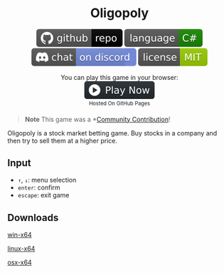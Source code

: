﻿<h1 align="center">
	Oligopoly
</h1>

<p align="center">
	<a href="https://github.com/dotnet/dotnet-console-games" alt="GitHub repo"><img alt="flat" src="../../.github/resources/github-repo-black.svg"></a>
	<a href="https://docs.microsoft.com/en-us/dotnet/csharp/" alt="GitHub repo"><img alt="Language C#" src="../../.github/resources/language-csharp.svg"></a>
	<a href="https://discord.gg/4XbQbwF" alt="Discord"><img src="../../.github/resources/discord-badge.svg" title="Go To Discord Server" alt="Discord"/></a>
	<a href="../../LICENSE" alt="license"><img src="../../.github/resources/license-MIT-green.svg" /></a>
</p>

<p align="center">
	You can play this game in your browser:
	<br />
	<a href="https://dotnet.github.io/dotnet-console-games/Oligopoly" alt="Play Now">
		<sub><img height="40"src="../../.github/resources/play-badge.svg" title="Play Now" alt="Play Now"/></sub>
	</a>
	<br />
	<sup>Hosted On GitHub Pages</sup>
</p>

> **Note** This game was a *[Community Contribution](https://github.com/dotnet/dotnet-console-games/pull/72)!

Oligopoly is a stock market betting game. Buy stocks in a company and then try to sell them at a higher price.

## Input

- `↑`, `↓`: menu selection
- `enter`: confirm
- `escape`: exit game

## Downloads

[win-x64](https://github.com/dotnet/dotnet-console-games/raw/binaries/win-x64/Oligopoly.exe)

[linux-x64](https://github.com/dotnet/dotnet-console-games/raw/binaries/linux-x64/Oligopoly)

[osx-x64](https://github.com/dotnet/dotnet-console-games/raw/binaries/osx-x64/Oligopoly)
